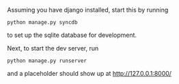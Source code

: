 
Assuming you have django installed, start this by running
    
    python manage.py syncdb 

to set up the sqlite database for development.

Next, to start the dev server, run
    
    python manage.py runserver

and a placeholder should show up at http://127.0.0.1:8000/

